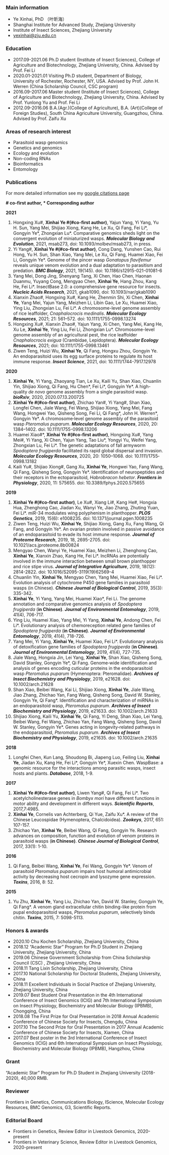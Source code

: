 ### Main information
- Ye Xinhai, PhD （叶昕海）
- Shanghai Institute for Advanced Study, Zhejiang University
- Institute of Insect Sciences, Zhejiang University
- yexinhai@zju.edu.cn

### Education
- 2017.09-2021.06	Ph.D student (Institute of Insect Sciences), College of Agriculture and Biotechnology, Zhejiang University, China. Advised by Prof. Fei Li
- 2020.01-2021.01 Visiting Ph.D student, Department of Biology, University of Rochester, Rochester, NY, USA. Advised by Prof. John H. Werren (China Scholarship Council, CSC program)
- 2016.09-2017.06	Master student (Institute of Insect Sciences), College of Agriculture and Biotechnology, Zhejiang University, China. Advised by Prof. Yunlong Yu and Prof. Fei Li
- 2012.09-2016.06	B.A.(Agr.)(College of Agriculture), B.A. (Art)(College of Foreign Studies), South China Agriculture University, Guangzhou, China. Advised by Prof. Zaifu Xu

### Areas of research interest
- Parasitoid wasp genomics
- Genetics and genomics
- Ecology and evolution
- Non-coding RNAs
- Bioinformatics
- Entomology

### Publications
For more detailed information see my [google citations page](https://scholar.google.com/citations?user=oV39vz0AAAAJ&hl=zh-CN)

**# co-first author, * Corresponding author**

**2021**
1. Hongxing Xu#, **Xinhai Ye #(#co-first author)**, Yajun Yang, Yi Yang, Yu H. Sun, Yang Mei, Shijiao Xiong, Kang He, Le Xu, Qi Fang, Fei Li*, Gongyin Ye*, Zhongxian Lu*. Comparative genomics sheds light on the convergent evolution of miniaturized wasps. ***Molecular Biology and Evolution***, 2021, msab273, doi: 10.1093/molbev/msab273, in press.
2. Yi Yang#, **Xinhai Ye #(#co-first author)**, Cong Dang, Yunshen Cao, Rui Hong, Yu H. Sun, Shan Xiao, Yang Mei, Le Xu, Qi Fang, Huamei Xiao, Fei Li, Gongyin Ye*. Genome of the pincer wasp *Gonatopus flavifemur* reveals unique venom evolution and a dual adaptation to parasitism and predation. ***BMC Biology***, 2021, 19(145). doi: 10.1186/s12915-021-01081-6
3. Yang Mei, Dong Jing, Shenyang Tang, Xi Chen, Hao Chen, Haonan Duanmu, Yuyang Cong, Mengyao Chen, **Xinhai Ye**, Hang Zhou, Kang He, Fei Li*. InsectBase 2.0: a comprehensive gene resource for insects. ***Nucleic Acids Research***, 2021, gkab1090, doi: 10.1093/nar/gkab1090
4. Xianxin Zhao#, Hongxing Xu#, Kang He, Zhenmin Shi, Xi Chen, **Xinhai Ye**, Yang Mei, Yajun Yang, Meizhen Li, Libin Gao, Le Xu, Huamei Xiao, Ying Liu, Zhongxian Lu, Fei Li*. A chromosome-level genome assembly of rice leaffolder, *Cnaphalocrocis medinalis*. ***Molecular Ecology Resources***, 2021; 21: 561–572. doi: 10.1111/1755-0998.13274
5. Hongxing Xu#, Xianxin Zhao#, Yajun Yang, Xi Chen, Yang Mei, Kang He, Xu Le, **Xinhai Ye**, Ying Liu, Fei Li, Zhongxian Lu*. Chromosome-level genome assembly of an agricultural pest, the rice leaffolder *Cnaphalocrocis exigua* (Crambidae, Lepidoptera). ***Molecular Ecology Resources***, 2021; doi: 10.1111/1755-0998.13461
6. Ziwen Teng, Huizi Wu, **Xinhai Ye**, Qi Fang, Hongxu Zhou, Gongyin Ye. An endoparasitoid uses its egg surface proteins to regulate its host immune response. ***Insect Science***, 2021, doi: 10.1111/1744-7917.12978


**2020**
1. **Xinhai Ye**, Yi Yang, Zhaoyang Tian, Le Xu, Kaili Yu, Shan Xiao, Chuanlin Yin, Shijiao Xiong, Qi Fang, Hu Chen*, Fei Li*, Gongyin Ye*. A high-quality *de novo* genome assembly from a single parasitoid wasp. ***bioRxiv***, 2020, 2020.07.13.200725
2. **Xinhai Ye #(#co-first author)**, Zhichao Yan#, Yi Yang#, Shan Xiao, Longfei Chen, Jiale Wang, Fei Wang, Shijiao Xiong, Yang Mei, Fang Wang, Hongwei Yao, Qisheng Song, Fei Li, Qi Fang*, John H. Werren*, Gongyin Ye*. A chromosome‐level genome assembly of the parasitoid wasp *Pteromalus puparum*. ***Molecular Ecology Resources***, 2020, 20: 1384–1402. doi: 10.1111/1755-0998.13206
3. Huamei Xiao#\*, **Xinhai Ye #(#co-first author)**, Hongxing Xu#, Yang Mei#, Yi Yang, Xi Chen, Yajun Yang, Tao Liu*, Yongyi Yu, Weifei Yang, Zhongxian Lu, Fei Li*. The genetic adaptations of fall armyworm *Spodoptera frugiperda* facilitated its rapid global dispersal and invasion. ***Molecular Ecology Resources***, 2020, 20: 1050–1068. doi: 10.1111/1755‐0998.13182
4. Kaili Yu#, Shijiao Xiong#, Gang Xu, **Xinhai Ye**, Hongwei Yao, Fang Wang, Qi Fang, Qisheng Song, Gongyin Ye*. Identification of neuropeptides and their receptors in the ectoparasitoid, *Habrobracon hebetor*. ***Frontiers in Physiology***, 2020, 11: 575655. doi: 10.3389/fphys.2020.575655

**2019**
1. **Xinhai Ye #(#co-first author)**, Le Xu#, Xiang Li#, Kang He#, Hongxia Hua, Zhenghong Cao, Jiadan Xu, Wanyi Ye, Jiao Zhang, Zhuting Yuan, Fei Li*. miR-34 modulates wing polyphenism in planthopper. ***PLOS Genetics***, 2019, 15(6): e1008235. doi: 10.1371/journal.pgen.1008235
2. Ziwen Teng, Huizi Wu, **Xinhai Ye**, Shijiao Xiong, Gang Xu, Fang Wang, Qi Fang, and Gongyin Ye*. An ovarian protein involved in passive avoidance of an endoparasitoid to evade its host immune response. ***Journal of Proteome Research***, 2019, 18, 2695-2705. doi: 10.1021/acs.jproteome.8b00824
3. Mengyao Chen, Wanyi Ye, Huamei Xiao, Meizhen Li, Zhenghong Cao, **Xinhai Ye**, Xianxin Zhao, Kang He, Fei Li*. lncRNAs are potentially involved in the immune interaction between small brown planthopper and rice stipe virus. ***Journal of Integrative Agriculture***, 2019, 18(12): 2814-2822. doi: 10.1016/S2095-3119(19)62569-4
4. Chuanlin Yin, **Xinhai Ye**, Mengyao Chen, Yang Mei, Huamei Xiao, Fei Li*. Evolution analysis of cytochrome P450 gene families in parasitoid wasps (in Chinese). ***Chinese Journal of Biological Control***, 2019, 35(3): 335-342.
5. **Xinhai Ye**, Yi Yang, Yang Mei, Huamei Xiao*, Fei Li. The genome annotation and comparative genomics analysis of *Spodoptera frugiperda* (**in Chinese)**. ***Journal of Environmental Entomology***, 2019, 41(4), 706-717.
6. Ying Liu, Huamei Xiao, Yang Mei, Yi Yang, **Xinhai Ye**, Andong Chen, Fei Li*. Evolutionary analysis of chemoreception related gene families of *Spodoptera frugiperda* (**in Chinese)**. ***Journal of Environmental Entomology***, 2019, 41(4), 718-726.
7. Yang Mei, Yi Yang, **Xinhai Ye**, Huamei Xiao, Fei Li*. Evolutionary analysis of detoxification gene families of *Spodoptera frugiperda* (**in Chinese)**. ***Journal of Environmental Entomology***, 2019, 41(4), 727-735.
8. Jiale Wang, Hongxia Jin, Lei Yang, **Xinhai Ye**, Shan Xiao, Qisheng Song, David Stanley, Gongyin Ye*, Qi Fang. Genome‐wide identification and analysis of genes encoding cuticular proteins in the endoparasitoid wasp *Pteromalus puparum* (Hymenoptera: Pteromalidae). ***Archives of Insect Biochemistry and Physiology***, 2019, e21628. doi: 10.1002/arch.21628
9. Shan Xiao, Beibei Wang, Kai Li, Shijiao Xiong, **Xinhai Ye**, Jiale Wang, Jiao Zhang, Zhichao Yan, Fang Wang, Qisheng Song, David W. Stanley, Gongyin Ye, Qi Fang*. Identification and characterization of miRNAs in an endoparasitoid wasp, *Pteromalus puparum*. ***Archives of Insect Biochemistry and Physiology***, 2019, e21633. doi: 10.1002/arch.21633
10. Shijiao Xiong, Kaili Yu, **Xinhai Ye**, Qi Fang, Yi Deng, Shan Xiao, Lei Yang, Beibei Wang, Fei Wang, Zhichao Yan, Fang Wang, Qisheng Song, David W. Stanley, Gongyin Ye*. Genes acting in longevity‐related pathways in the endoparasitoid, *Pteromalus puparum*. ***Archives of Insect Biochemistry and Physiology***, 2019, e21635. doi: 10.1002/arch.21635

**2018**
1. Longfei Chen, Kun Lang, Shoudong Bi, Jiapeng Luo, Feiling Liu, **Xinhai Ye**, Jiadan Xu, Kang He, Fei Li*, Gongyin Ye*, Xuexin Chen. WaspBase: a genomic resource for the interactions among parasitic wasps, insect hosts and plants. ***Database***, 2018, 1-9.

**2017**
1. **Xinhai Ye #(#co-first author)**, Liwen Yang#, Qi Fang, Fei Li*. Two acetylcholinesterase genes in *Bombyx mori* have different functions in motor ability and development in different ways. ***Scientific Reports***, 2017,7:4985.
2. **Xinhai Ye**, Cornelis van Achterberg, Qi Yue, Zaifu Xu*. A review of the Chinese Leucospidae (Hymenoptera, Chalcidoidea). ***Zookeys***, 2017, 651: 107-157.
3. Zhichao Yan, **Xinhai Ye**, Beibei Wang, Qi Fang, Gongyin Ye. Research advances on composition, function and evolution of venom proteins in parasitoid wasps (**in Chinese)**. ***Chinese Journal of Biological Control***, 2017, 33(1): 1-10.

**2016**
1. Qi Fang, Beibei Wang, **Xinhai Ye**, Fei Wang, Gongyin Ye*. Venom of parasitoid *Pteromalus puparum* impairs host humoral antimicrobial activity by decreasing host cecropin and lysozyme gene expression. ***Toxins***, 2016, 8: 52.

**2015**
1. Yu Zhu, **Xinhai Ye**, Yang Liu, Zhichao Yan, David W. Stanley, Gongyin Ye, Qi Fang*. A venom gland extracellular chitin binding-like protein from pupal endoparasitoid wasps, *Pteromalus puparum*, selectively binds chitin. ***Toxins***, 2015, 7: 5098-5113.

### Honors & awards
- 2020.10	Chu Kochen Scholarship, Zhejiang University, China
- 2018.12	“Academic Star” Program for Ph.D Student in Zhejiang University, Zhejiang University, China
- 2019.06	Chinese Government Scholarship from China Scholarship Council (CSC) , Zhejiang University, China
- 2018.11	Tang Lixin Scholarship, Zhejiang University, China
- 2017.10	National Scholarship for Doctoral Students, Zhejiang University, China
- 2018.11	Excellent Individuals in Social Practice of Zhejiang University, Zhejiang University, China
- 2019.07	Best Student Oral Presentation in the 4th International Conference of Insect Genomics (ICIG) and 7th International Symposium on Insect Physiology, Biochemistry and Molecular Biology (IPBMB), Chongqing, China
- 2018.08	The First Prize for Oral Presentation in 2018 Annual Academic Conference of Chinese Society for Insects, Chengdu, China
- 2017.10	The Second Prize for Oral Presentation in 2017 Annual Academic Conference of Chinese Society for Insects, Xiamen, China
- 2017.07	Best poster in the 3rd International Conference of Insect Genomics (ICIG) and 6th International Symposium on Insect Physiology, Biochemistry and Molecular Biology (IPBMB), Hangzhou, China

### Grant
“Academic Star” Program for Ph.D Student in Zhejiang University (2018-2020), 40,000 RMB.

### Reviewer
Frontiers in Genetics, Communications Biology, IScience, Molecular Ecology Resources, BMC Genomics, G3, Scientific Reports.

### Editorial Board
- Frontiers in Genetics, Review Editor in Livestock Genomics, 2020-present
- Frontiers in Veterinary Science, Review Editor in Livestock Genomics, 2020-present
